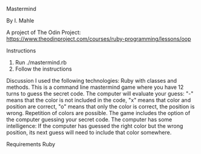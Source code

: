 Mastermind

By I. Mahle

A project of The Odin Project: https://www.theodinproject.com/courses/ruby-programming/lessons/oop

Instructions

1. Run ./mastermind.rb
2. Follow the instructions

Discussion
I used the following technologies: Ruby with classes and methods.
This is a command line mastermind game where you have 12 turns to guess the secret code. The computer will evaluate your guess: "-" means that the color is not included in the code, "x" means that color and position are correct, "o" means that only the color is correct, the position is wrong. Repetition of colors are possible.
The game includes the option of the computer guessing your secret code. The computer has some intelligence: If the computer has guessed the right color but the wrong position, its next guess will need to include that color somewhere.

Requirements
Ruby

